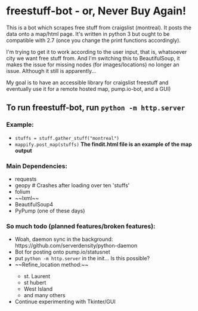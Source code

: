 # freestuff-bot - or, Never Buy Again!
This is a bot which scrapes free stuff from craigslist (montreal). It posts the data onto a map/html page. It's written in python 3 but ought to be compatible with 2.7 (once you change the print functions accordingly).

I'm trying to get it to work according to the user input, that is, whatsoever city we want free stuff from. And I'm switching this to BeautifulSoup, it makes the issue for missing nodes (for images/locations) no longer an issue. Although it still is apparently...

My goal is to have an accessible library for craigslist freestuff and eventually use it for a remote hosted map, pump.io-bot, and a GUI)

## To run freestuff-bot, run <code>python -m http.server</code>
### Example:
* <code>stuffs = stuff.gather_stuff("montreal")</code>
* <code>mappify.post_map(stuffs)</code> 
<b>The findit.html file is an example of the map output</b>

### Main Dependencies:
<ul>
<li>requests</li>
<li>geopy # Crashes after loading over ten 'stuffs'</li>
<li>folium</li>
<li>~~lxml~~</li>
<li>BeautifulSoup4</li>
<li>PyPump (one of these days)</li>
</ul>

### So much todo (planned features/broken features):
<ul>
  <li>Woah, daemon sync in the background: https://github.com/serverdensity/python-daemon</li>
  <li>Bot for posting onto pump.io/statusnet</li>
  <li>put <code>python -m http.server</code> in the init... Is this possible?</li>
  <li>~~Refine_location method:~~</li>
    <ul>
      <li>st. Laurent</li>
      <li>st hubert</li>
      <li>West Island</li>
      <li>and many others</li>
    </ul>
  <li>Continue experimenting with Tkinter/GUI</li>
</ul>

